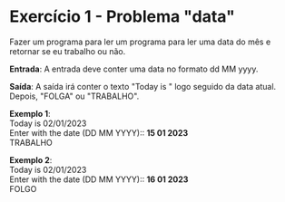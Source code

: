 # Exercício 1 - Problema "data"

Fazer um programa para ler um programa para ler uma data do mês e retornar se eu trabalho ou não. 

**Entrada**:
A entrada deve conter uma data no formato dd MM yyyy.

**Saída**:
A saída irá conter o texto "Today is " logo seguido da data atual. Depois, "FOLGA" ou  "TRABALHO". 

**Exemplo 1**:  
Today is 02/01/2023  
Enter with the date (DD MM YYYY):: **15 01 2023**  
TRABALHO

**Exemplo 2**:  
Today is 02/01/2023  
Enter with the date (DD MM YYYY):: **16 01 2023**  
FOLGO





